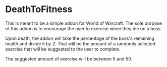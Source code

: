 # DeathToFitness

This is meant to be a simple addon for World of Warcraft. The sole purpose of this addon is to encourage the user to exercise when they die on a boss.

Upon death, the addon will take the percentage of the boss's remaining health and divide it by 2. That will be the amount of a randomly selected exercise that will be suggested to the user to complete.


The suggested amount of exercise will be between 5 and 50.
